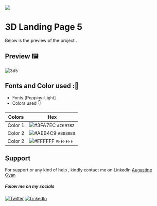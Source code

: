 <img src="https://img.shields.io/badge/Landing%20Pages-Beginner%20Friendly-blue">

# 3D Landing Page 5
Below is the preview of the project .


## Preview :framed_picture:


![3d5](https://user-images.githubusercontent.com/43218009/178627068-6675badb-e945-4948-bcb1-3581c4070be7.PNG)


## Fonts and Color used ::art:
- Fonts [Poppins-Light]
- Colors used :point_down:



| Colors             | Hex                                                                |
| ----------------- | ------------------------------------------------------------------ |
|  Color 1| ![#3FA7EC](https://via.placeholder.com/10/3FA7EC/3FA7EC.png) `#C697B2` |
|  Color 2| ![#AEB4C9](https://via.placeholder.com/10/AEB4C9/808080.png) `#808080` |
|  Color 2| ![#FFFFFF](https://via.placeholder.com/10/FFFFFF/FFFFFF) `#FFFFFF` |



## Support

For support or any kind of help , kindly contact me on LinkedIn [Augustine Gyan](https://www.linkedin.com/in/augustinegyan/) 

##### Folow me on my socials
<a href="https://www.twitter.com/AugustineGyan7" target="_blank"><img src="https://img.shields.io/badge/Twitter-%230077B5.svg?&style=flat-square&logo=twitter&logoColor=white" alt="Twitter"></a>
<a href="https://www.linkedin.com/in/augustinegyan/" target="_blank"><img src="https://img.shields.io/badge/LinkedIn-%230077B5.svg?&style=flat-square&logo=linkedin&logoColor=white" alt="LinkedIn"></a>

